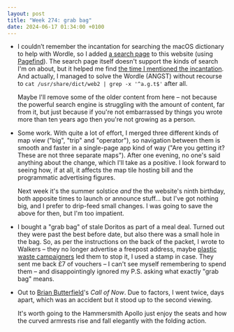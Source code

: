 ```yaml
---
layout: post
title: "Week 274: grab bag"
date: 2024-06-17 01:34:00 +0100
---
```


- I couldn’t remember the incantation for searching the macOS dictionary to help with Wordle,
  so I added [a search page](/search) to this website (using [Pagefind](https://pagefind.app/)).
  The search page itself doesn't support the kinds of search I'm on about, but it helped me find [the time I mentioned the incantation](/2023/02/week-204).
  And actually, I managed to solve the Wordle (ANGST) without recourse to `cat /usr/share/dict/web2 | grep -x '^a.g.t$'` after all.

  Maybe I'll remove some of the older content from here – not because the powerful search engine is struggling with the amount of content, far from it, but just because if you're not embarrassed by things you wrote more than ten years ago then you're not growing as a person.

- Some work. With quite a lot of effort, I merged three different kinds of map view ("big", "trip" and "operator"), so navigation between them is smooth and faster in a single-page app kind of way ("Are you getting it? These are not three separate maps").
  After one evening, no one's said anything about the change, which I'll take as a positive.
  I look forward to seeing how, if at all, it affects the map tile hosting bill and the programmatic advertising figures.

  Next week it's the summer solstice _and_ the the website's ninth birthday, both apposite times to launch or announce stuff...
  but I've got nothing big, and I prefer to drip-feed small changes. I was going to save the above for then, but I'm too impatient. 

- I bought a "grab bag" of stale Doritos as part of a meal deal. Turned out they were past the best before date, but also there was a small hole in the bag.
  So, as per the instructions on the back of the packet, I wrote to Walkers – they no longer advertise a freepost address, maybe [plastic waste campaigners](https://speakout.38degrees.org.uk/campaigns/4321) led them to stop it, I used a stamp in case. They sent me back £7 of vouchers – I can't see myself remembering to spend them – and disappointingly ignored my P.S. asking what exactly "grab bag" means.

  <!-- - What about the current advert where Thierry Henry and David Beckham (whither Gary Lineker?) say "Walkers" unnaturally often, eh? I wondered if there's an international version where they say "Lays", and indeed there is.  Also I enjoyed [an investigative journalism podcast](https://www.laurenandaugustine.com/the-walkers-switch) about crisp packet colours a while ago. -->

- Out to [Brian Butterfield](https://www.theguardian.com/culture/2024/apr/29/brian-butterfield-peter-serafinowicz-call-of-now-comedy-interview)'s <i>Call of Now</i>.
  Due to factors, I went twice, days apart, which was an accident but it stood up to the second viewing.

  It's worth going to the Hammersmith Apollo just enjoy the seats and how the curved armrests rise and fall elegantly with the folding action.
